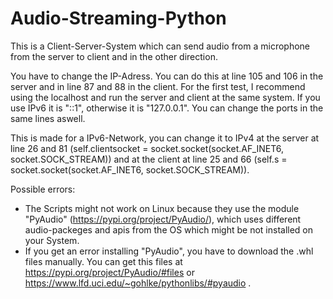 # Audio-Streaming-Python
This is a Client-Server-System which can send audio from a microphone from the server to client and in the other direction.

You have to change the IP-Adress. You can do this at line 105 and 106 in the server and in line 87 and 88 in the client. For the first test, I recommend using the localhost and run the server and client at the same system. If you use IPv6 it is "::1", otherwise it is "127.0.0.1". You can change the ports in the same lines aswell.

This is made for a IPv6-Network, you can change it to IPv4 at the server at line 26 and 81 (self.clientsocket = socket.socket(socket.AF_INET6, socket.SOCK_STREAM)) and at the client at line 25 and 66 (self.s = socket.socket(socket.AF_INET6, socket.SOCK_STREAM)).

Possible errors:

- The Scripts might not work on Linux because they use the module "PyAudio" (https://pypi.org/project/PyAudio/), which uses different audio-packeges and apis from the OS which might be not installed on your System.
- If you get an error installing "PyAudio", you have to download the .whl files manually. You can get this files at https://pypi.org/project/PyAudio/#files or https://www.lfd.uci.edu/~gohlke/pythonlibs/#pyaudio .
